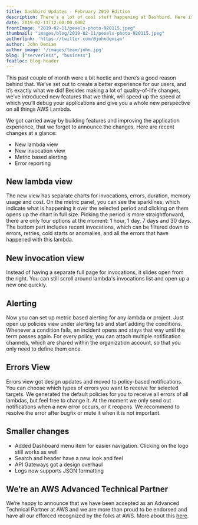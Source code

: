 ```yaml
---
title: Dashbird Updates - February 2019 Edition
description: There's a lot of cool stuff happening at Dashbird. Here is just some of them.
date: 2019-02-11T12:00:00.000Z
frontImage: "2019-02-11/pexels-photo-920115.jpeg"
thumbnail: "images/blog/2019-02-11/pexels-photo-920115.jpeg"
authorlink: 'https://twitter.com/@johndemian'
author: John Demian
author_image: '/images/team/john.jpg'
blog: ["serverless", "business"]
featloc: blog-header
---
```


This past couple of month were a bit hectic and there’s a good reason behind that. We’ve set out to create a better experience for our users, and it’s exactly what we did! Besides making a lot of quality-of-life changes, we’ve introduced new features that we think, will speed up the speed at which you’ll debug your applications and give you a whole new perspective on all things AWS Lambda.

We got carried away by building features and improving the application experience, that we forgot to announce the changes. Here are recent changes at a glance:

* New lambda view
* New invocation view
* Metric based alerting
* Error reporting

## New lambda view
The new view has separate charts for invocations, errors, duration, memory usage and cost. On the metric panel, you can see the sparklines, which indicate what is happening it over the selected period and clicking on them opens up the chart in full size.
Picking the period is more straightforward, there are only four options at the moment: 1 hour, 1 day, 7 days and 30 days. 
The bottom part includes recent invocations, which can be filtered down to errors, retries, cold starts or anomalies, and all the errors that have happened with this lambda. 

## New invocation view
Instead of having a separate full page for invocations, it slides open from the right. You can still scroll around lambda's invocations list and open up a new one quickly.

## Alerting
Now you can set up metric based alerting for any lambda or project. Just open up policies view under alerting tab and start adding the conditions. Whenever a condition fails, an incident opens and stays that way until the term passes again.
For every policy, you can attach multiple notification channels, which are shared within the organization account, so that you only need to define them once.

## Errors View
Errors view got design updates and moved to policy-based notifications. You can choose which types of errors you want to receive for selected targets. We generated the default policies for you to receive all errors of all lambdas, but feel free to change it.
At the moment we only send out notifications when a new error occurs, or it reopens.  We recommend to resolve the error after bugfix or mute it when it is not important.

## Smaller changes
* Added Dashboard menu item for easier navigation. Clicking on the logo still works as well
* Search and header have a new look and feel
* API Gateways got a design overhaul
* Logs now supports JSON formatting

## We’re an AWS Advanced Technical Partner
We’re happy to announce that we have been accepted as an Advanced Technical Partner at AWS and we are more than proud to be endorsed and have all our efforced recognized by the folks at AWS. More about this <a href=”https://dashbird.io/blog/aws-partner-update/”>here</a>.
